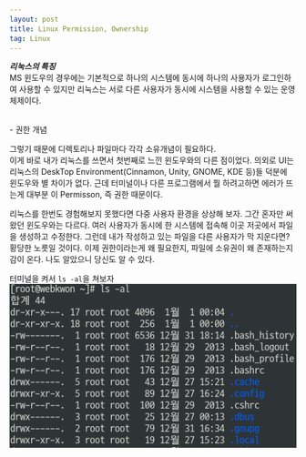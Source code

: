 ```yaml
---
layout: post
title: Linux Permission, Ownership
tag: Linux
---
```


<i class="fas fa-book-open"></i><em><strong> 리눅스의 특징</strong></em>  
MS 윈도우의 경우에는 기본적으로 하나의 시스템에 동시에 하나의 사용자가 로그인하여 사용할 수 있지만 리눅스는 서로 다른 사용자가 동시에 시스템을 사용할 수 있는 운영체제이다.

<br>
- 권한 개념

그렇기 때문에 디렉토리나 파일마다 각각 소유개념이 필요하다.  
이게 바로 내가 리눅스를 쓰면서 첫번째로 느낀 윈도우와의 다른 점이었다. 의외로 UI는 리눅스의 DeskTop Environment(Cinnamon, Unity, GNOME, KDE 등)들 덕분에 윈도우와 별 차이가 없다. 근데 터미널이나 다른 프로그램에서 뭘 하려고하면 에러가 뜨는게 대부분 이 Permisson, 즉 권한 때문이다. 
  
리눅스를 한번도 경험해보지 못했다면 다중 사용자 환경을 상상해 보자. 그간 혼자만 써왔던 윈도우와는 다르다. 여러 사용자가 동시에 한 시스템에 접속해 이곳 저곳에서 파일을 생성하고 수정한다. 그런데 내가 작성하고 있는 파일을 다른 사용자가 막 지운다면? 황당한 노릇일 것이다. 이제 권한이라는게 왜 필요한지, 파일에 소유권이 왜 존재하는지 감이 온다. 나도 알았으니 당신도 알 수 있다.

터미널을 켜서 `ls -al`을 쳐보자
![ls -al](./public/img/direc-permission.png)

